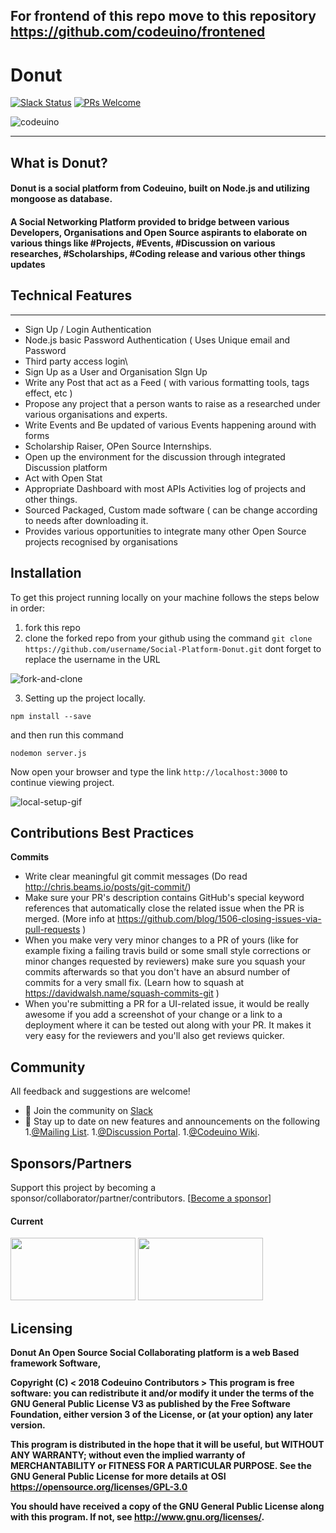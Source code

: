 ## For frontend of this repo move to this repository https://github.com/codeuino/frontened

# Donut

[![Slack Status](https://img.shields.io/badge/slack-chat-yellow.svg)](https://codeuino.slack.com)    [![PRs Welcome](https://img.shields.io/badge/PRs-welcome-brightgreen.svg?style=flat-square)](http://makeapullrequest.com)

![codeuino](READMEassets/codeuino.png)


---
## What is Donut?

#### Donut is a social platform from Codeuino, built on Node.js and utilizing mongoose as database.
#### A Social Networking Platform provided to bridge between various Developers, Organisations and Open Source aspirants to elaborate on various things like #Projects, #Events, #Discussion on various researches, #Scholarships, #Coding release and various other things updates

## Technical Features
--------------------
* Sign Up / Login Authentication
* Node.js basic Password Authentication ( Uses Unique email and Password
* Third party access login\
* Sign Up as a User and Organisation SIgn Up
* Write any Post that act as a Feed ( with various formatting tools, tags effect, etc )
* Propose any project that a person wants to raise as a researched under various organisations and experts.
* Write Events and Be updated of various Events happening around with forms
* Scholarship Raiser, OPen Source Internships.
* Open up the environment for the discussion through integrated Discussion platform
* Act with Open Stat
* Appropriate Dashboard with most APIs Activities log of projects and other things.
* Sourced Packaged, Custom made software ( can be change according to needs after downloading it.
* Provides various opportunities to integrate many other Open Source projects recognised by organisations



Installation
------------
To get this project running locally on your machine follows the steps below in order:

1. fork this repo
2. clone the forked repo from your github using the command `git clone https://github.com/username/Social-Platform-Donut.git` dont forget to replace the username in the URL

![fork-and-clone](READMEassets/forking-the-repo.gif)

3. Setting up the project locally.

```shell
npm install --save
```

and then run this command

```shell
nodemon server.js
```

Now open your browser and type the link `http://localhost:3000` to continue viewing project.

![local-setup-gif](READMEassets/running-locally.gif)

## Contributions Best Practices

**Commits**
* Write clear meaningful git commit messages (Do read http://chris.beams.io/posts/git-commit/)
* Make sure your PR's description contains GitHub's special keyword references that automatically close the related issue when the PR is merged. (More info at https://github.com/blog/1506-closing-issues-via-pull-requests )
* When you make very very minor changes to a PR of yours (like for example fixing a failing travis build or some small style corrections or minor changes requested by reviewers) make sure you squash your commits afterwards so that you don't have an absurd number of commits for a very small fix. (Learn how to squash at https://davidwalsh.name/squash-commits-git )
* When you're submitting a PR for a UI-related issue, it would be really awesome if you add a screenshot of your change or a link to a deployment where it can be tested out along with your PR. It makes it very easy for the reviewers and you'll also get reviews quicker.

## Community

All feedback and suggestions are welcome!

* 💬 Join the community on [Slack](https://join.slack.com/t/codeuino/shared_invite/enQtMzcxOTQwNzE4NzcxLWEyNzUxYjI0ZThiNWUyYWI5MzJlMTNmODMxN2NjMTcxODJkZmFhNTVkYmUyOTQ1YzgzNTlmMTVkYzVhMzdmNTQ )
* 📣 Stay up to date on new features and announcements on the following
1.[@Mailing List](codeuino-devel@googlegroups.com).
1.[@Discussion Portal](https://groups.google.com/d/forum/codeuino-devel).
1.[@Codeuino Wiki](wiki.codeuino.org).


## Sponsors/Partners

Support this project by becoming a sponsor/collaborator/partner/contributors. 
[[Become a sponsor](https://codeuino.org/)]

#### Current

<a href="#" target="_blank"><img src="https://secure.meetupstatic.com/photos/event/2/6/d/b/600_456849947.jpeg" width="200" height="100" /></a>
<a href="#" target="_blank"><img src="https://upload.wikimedia.org/wikipedia/commons/f/ff/DigitalOcean_logo.svg" width="200" height="100" /></a>


## Licensing

<b>Donut An Open Source Social Collaborating platform is a web Based framework Software,
  
   Copyright (C) < 2018 Codeuino Contributors >
This program is free software: you can redistribute it and/or modify
    it under the terms of the GNU General Public License V3 as published by
    the Free Software Foundation, either version 3 of the License, or
    (at your option) any later version.

This program is distributed in the hope that it will be useful,
    but WITHOUT ANY WARRANTY; without even the implied warranty of
    MERCHANTABILITY or FITNESS FOR A PARTICULAR PURPOSE.  See the
    GNU General Public License for more details at OSI <https://opensource.org/licenses/GPL-3.0>

You should have received a copy of the GNU General Public License
    along with this program.  If not, see <http://www.gnu.org/licenses/>.
